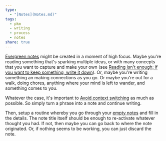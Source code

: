```yaml
---
type:
  - "[Notes](Notes.md)"
tags:
  - pkm
  - writing
  - process
  - notes
share: true
---
```


[Evergreen notes](./Evergreen%20notes.md) might be created in a moment of high focus. Maybe you're reading something that's sparking multiple ideas, or with many concepts that you want to capture and make your own (see [Reading isn't enough; if you want to keep something, write it down](./Reading%20isn't%20enough;%20if%20you%20want%20to%20keep%20something,%20write%20it%20down.md)). Or, maybe you're writing something an making connections as you go. Or maybe you're out for a walk, doing chores, anything where your mind is left to wander, and something comes to you.

Whatever the case, it's important to [Avoid context switching](../Avoid%20context%20switching.md) as much as possible. So simply turn a phrase into a note and continue writing.

Then, setup a routine whereby you go through your [empty notes](../Notes.md#Triage) and fill in the details. The note title itself should be enough to re-activate whatever thought you had. If not, then maybe you can go back to where the note originated. Or, if nothing seems to be working, you can just discard the note. 


